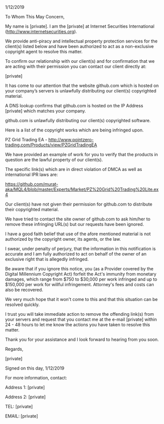1/12/2019



To Whom This May Concern,



My name is [private]. I am the [private] at Internet Securities International (http://www.internetsecurities.org).



We provide anti-piracy and intellectual property protection services for the client(s) listed below and have been authorized to act as a non-exclusive copyright agent to resolve this matter.



To confirm our relationship with our client(s) and for confirmation that we are acting with their permission you can contact our client directly at:



[private]  


It has come to our attention that the website github.com which is hosted on your company’s servers is unlawfully distributing our client(s) copyrighted material.



A DNS lookup confirms that github.com is hosted on the IP Address [private] which matches your company.



github.com is unlawfully distributing our client(s) copyrighted software.



Here is a list of the copyright works which are being infringed upon.



PZ Grid Trading EA - http://www.pointzero-trading.com/Products/view/PZGridTradingEA



We have provided an example of work for you to verify that the products in question are the lawful property of our client(s).



The specific link(s) which are in direct violation of DMCA as well as international IPR laws are:



https://github.com/murat-aka/MQL4/blob/master/Experts/Market/PZ%20Grid%20Trading%20Lite.ex4



Our client(s) have not given their permission for github.com to distribute their copyrighted material.



We have tried to contact the site owner of github.com to ask him/her to remove these infringing URL(s) but our requests have been ignored.



I have a good faith belief that use of the afore mentioned material is not authorized by the copyright owner, its agents, or the law.



I swear, under penalty of perjury, that the information in this notification is accurate and I am fully authorized to act on behalf of the owner of an exclusive right that is allegedly infringed.



Be aware that if you ignore this notice, you (as a Provider covered by the Digital Millennium Copyright Act) forfeit the Act's immunity from monetary damages, which range from $750 to $30,000 per work infringed and up to $150,000 per work for willful infringement. Attorney's fees and costs can also be recovered.



We very much hope that it won't come to this and that this situation can be resolved quickly.



I trust you will take immediate action to remove the offending link(s) from your servers and request that you contact me at the e-mail [private] within 24 - 48 hours to let me know the actions you have taken to resolve this matter.



Thank you for your assistance and I look forward to hearing from you soon.



Regards,



[private]  


Signed on this day, 1/12/2019



For more information, contact:



Address 1: [private]  



Address 2: [private]  

TEL: [private]  

EMAIL: [private]  
